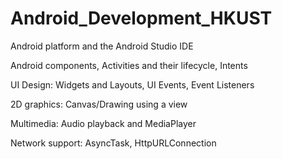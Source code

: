 # Android_Development_HKUST

Android platform and the Android Studio IDE

Android components, Activities and their lifecycle, Intents

UI Design: Widgets and Layouts, UI Events, Event Listeners

2D graphics: Canvas/Drawing using a view

Multimedia: Audio playback and MediaPlayer

Network support: AsyncTask, HttpURLConnection
